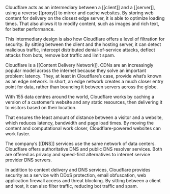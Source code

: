 Cloudflare acts as an intermediary between a [[client]] and a [[server]], using a reverse [[proxy]] to mirror and cache websites. By storing web content for delivery on the closest edge server, it is able to optimize loading times. That also allows it to modify content, such as images and rich text, for better performance.

This intermediary design is also how Cloudflare offers a level of filtration for security. By sitting between the client and the hosting server, it can detect malicious traffic, intercept distributed denial-of-service attacks, deflect attacks from bots, remove bot traffic and limit spam.

Cloudflare is a [[Content Delivery Network]]. CDNs are an increasingly popular model across the internet because they solve an important problem: latency. They, at least in Cloudflare’s case, provide what’s known as an edge network. In short, an edge network creates a much closer entry point for data, rather than bouncing it between servers across the globe.

With 155 data centres around the world, Cloudflare works by caching a version of a customer’s website and any static resources, then delivering it to visitors based on their location.

That ensures the least amount of distance between a visitor and a website, which reduces latency, bandwidth and page load times. By moving the content and computational work closer, Cloudflare-powered websites can work faster.

The company’s [[DNS]] services use the same network of data centers. Cloudflare offers authoritative DNS and public DNS resolver services. Both are offered as privacy and speed-first alternatives to internet service provider DNS servers.

In addition to content delivery and DNS services, Cloudflare provides security as a service with DDoS protection, email obfuscation, web application firewall access and threat blocking. By sitting between a client and host, it can also filter traffic, reducing bot traffic and spam.
